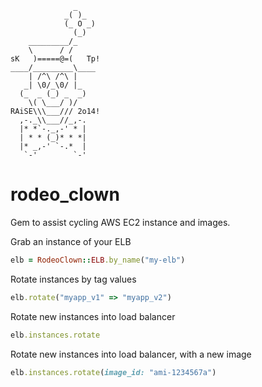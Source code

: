 ```
              _
            _( )_
            (_ O _)
              (_)  
    _________/_    
    \      / /    
sK   )=====@=(   Tp!
____/_________\____
    | /^\ /^\ |    
   _| \0/_\0/ |_  
  (_  _ (_) _  _)  
    \( \___/ )/    
RAiSE\\\___/// 2o14!
  ,-._\\___//_,-.  
  |* *`-._,-' * |  
  | * * (_)* * *|  
  |* _,-' `-.*  |  
   `-'        `-'
```



rodeo_clown
===========

Gem to assist cycling AWS EC2 instance and images.

Grab an instance of your ELB
```ruby
elb = RodeoClown::ELB.by_name("my-elb")
```
Rotate instances by tag values
```ruby
elb.rotate("myapp_v1" => "myapp_v2")
```

Rotate new instances into load balancer
```ruby
elb.instances.rotate
```

Rotate new instances into load balancer, with a new image
```ruby
elb.instances.rotate(image_id: "ami-1234567a")
```
